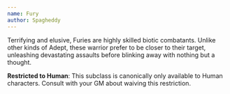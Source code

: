 ```yaml
---
name: Fury
author: Spagheddy
---
```

Terrifying and elusive, Furies are highly skilled biotic combatants. Unlike other kinds of Adept, these warrior prefer
to be closer to their target, unleashing devastating assaults before blinking away with nothing but a thought.

__Restricted to Human__: This subclass is canonically only available to Human characters. Consult with your GM about waiving this restriction.
